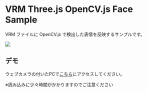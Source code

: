 ﻿# VRM Three.js OpenCV.js Face Sample

VRM ファイルに OpenCV.js で検出した表情を反映するサンプルです。

<img src="https://raw.githubusercontent.com/t-takasaka/vrm-opencvjs-face/master/demo.gif">

## デモ

ウェブカメラの付いたPCで[こちら](https://t-takasaka.github.io/vrm-opencvjs-face/)にアクセスしてください。

※読み込みに少々時間がかかりますのでご注意ください
